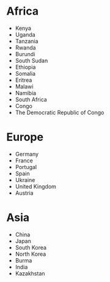 # Africa
- Kenya
- Uganda
- Tanzania
- Rwanda
- Burundi
- South Sudan
- Ethiopia
- Somalia
- Eritrea
- Malawi
- Namibia
- South Africa
- Congo
- The Democratic Republic of Congo

# Europe
- Germany
- France
- Portugal
- Spain
- Ukraine
- United Kingdom
- Austria

# Asia
- China
- Japan
- South Korea
- North Korea
- Burma
- India
- Kazakhstan
